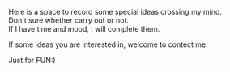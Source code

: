 Here is a space to record some special ideas crossing my mind.  
Don't sure whether carry out or not.  
If I have time and mood, I will complete them.  
  
If some ideas you are interested in, welcome to contect me.  
  
Just for FUN:)
